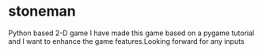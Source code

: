 # stoneman
Python based 2-D game
I have made this game based on a pygame tutorial and I want to enhance the game features.Looking forward for any inputs
